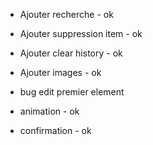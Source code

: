 - Ajouter recherche - ok
- Ajouter suppression item - ok
- Ajouter clear history - ok
- Ajouter images - ok
- bug edit premier element

- animation - ok
- confirmation - ok

